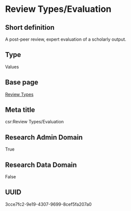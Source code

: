 # Review Types/Evaluation
## Short definition
A post-peer review, expert evaluation of a scholarly output.
## Type
Values
## Base page
[Review Types](../../Objects/Review%20Types.md)
## Meta title
csr:Review Types/Evaluation
## Research Admin Domain
True
## Research Data Domain
False
## UUID
3cce7fc2-9e19-4307-9699-8cef5fa207a0
